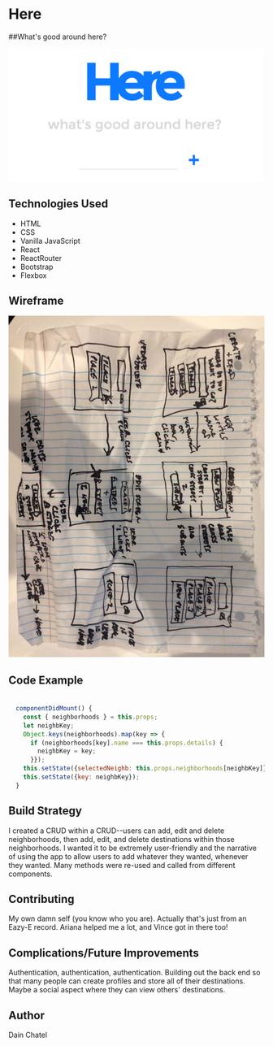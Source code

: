 # Here
##What's good around here?


![Here App](hereapp.png)

## Technologies Used
- HTML
- CSS
- Vanilla JavaScript
- React
- ReactRouter
- Bootstrap
- Flexbox

## Wireframe

![Wireframe](wireframe.jpg)

## Code Example

```javascript

  componentDidMount() {
    const { neighborhoods } = this.props;
    let neighbKey;
    Object.keys(neighborhoods).map(key => {
      if (neighborhoods[key].name === this.props.details) {
        neighbKey = key;
      }});
    this.setState({selectedNeighb: this.props.neighborhoods[neighbKey]});
    this.setState({key: neighbKey});
  }


```

## Build Strategy

I created a CRUD within a CRUD--users can add, edit and delete neighborhoods, then add, edit, and delete destinations within those neighborhoods. I wanted it to be extremely user-friendly and the narrative of using the app to allow users to add whatever they wanted, whenever they wanted. Many methods were re-used and called from different components. 

## Contributing 

My own damn self (you know who you are). Actually that's just from an Eazy-E record. Ariana helped me a lot, and Vince got in there too!

## Complications/Future Improvements

Authentication, authentication, authentication. Building out the back end so that many people can create profiles and store all of their destinations. Maybe a social aspect where they can view others' destinations. 

## Author

Dain Chatel 
